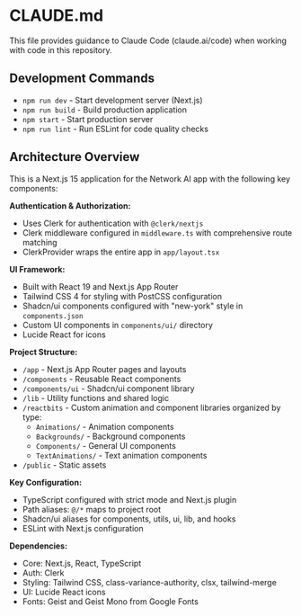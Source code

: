 # CLAUDE.md

This file provides guidance to Claude Code (claude.ai/code) when working with code in this repository.

## Development Commands

- `npm run dev` - Start development server (Next.js)
- `npm run build` - Build production application
- `npm start` - Start production server
- `npm run lint` - Run ESLint for code quality checks

## Architecture Overview

This is a Next.js 15 application for the Network AI app with the following key components:

**Authentication & Authorization:**
- Uses Clerk for authentication with `@clerk/nextjs`
- Clerk middleware configured in `middleware.ts` with comprehensive route matching
- ClerkProvider wraps the entire app in `app/layout.tsx`

**UI Framework:**
- Built with React 19 and Next.js App Router
- Tailwind CSS 4 for styling with PostCSS configuration
- Shadcn/ui components configured with "new-york" style in `components.json`
- Custom UI components in `components/ui/` directory
- Lucide React for icons

**Project Structure:**
- `/app` - Next.js App Router pages and layouts
- `/components` - Reusable React components 
- `/components/ui` - Shadcn/ui component library
- `/lib` - Utility functions and shared logic
- `/reactbits` - Custom animation and component libraries organized by type:
  - `Animations/` - Animation components
  - `Backgrounds/` - Background components  
  - `Components/` - General UI components
  - `TextAnimations/` - Text animation components
- `/public` - Static assets

**Key Configuration:**
- TypeScript configured with strict mode and Next.js plugin
- Path aliases: `@/*` maps to project root
- Shadcn/ui aliases for components, utils, ui, lib, and hooks
- ESLint with Next.js configuration

**Dependencies:**
- Core: Next.js, React, TypeScript
- Auth: Clerk
- Styling: Tailwind CSS, class-variance-authority, clsx, tailwind-merge
- UI: Lucide React icons
- Fonts: Geist and Geist Mono from Google Fonts